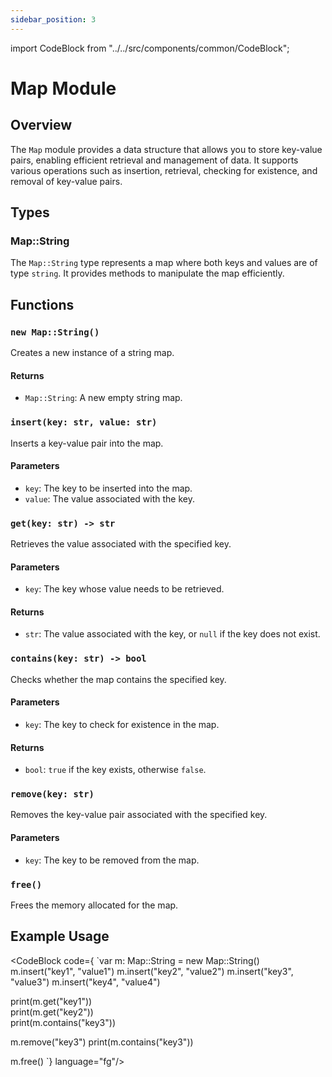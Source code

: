 ```yaml
---
sidebar_position: 3
---
```


import CodeBlock from "../../src/components/common/CodeBlock";

# Map Module 

## Overview

The `Map` module provides a data structure that allows you to store key-value pairs, enabling efficient retrieval and management of data. It supports various operations such as insertion, retrieval, checking for existence, and removal of key-value pairs.

## Types

### Map::String

The `Map::String` type represents a map where both keys and values are of type `string`. It provides methods to manipulate the map efficiently.

## Functions

### `new Map::String()`

Creates a new instance of a string map.

#### Returns
- `Map::String`: A new empty string map.

### `insert(key: str, value: str)`

Inserts a key-value pair into the map.

#### Parameters
- `key`: The key to be inserted into the map.
- `value`: The value associated with the key.

### `get(key: str) -> str`

Retrieves the value associated with the specified key.

#### Parameters
- `key`: The key whose value needs to be retrieved.

#### Returns
- `str`: The value associated with the key, or `null` if the key does not exist.

### `contains(key: str) -> bool`

Checks whether the map contains the specified key.

#### Parameters
- `key`: The key to check for existence in the map.

#### Returns
- `bool`: `true` if the key exists, otherwise `false`.

### `remove(key: str)`

Removes the key-value pair associated with the specified key.

#### Parameters
- `key`: The key to be removed from the map.

### `free()`

Frees the memory allocated for the map.

## Example Usage

<CodeBlock code={
`var m: Map::String = new Map::String()
  m.insert("key1", "value1")
  m.insert("key2", "value2")
  m.insert("key3", "value3")
  m.insert("key4", "value4")
  
  print(m.get("key1"))      
  print(m.get("key2"))   
  print(m.contains("key3")) 
  
  m.remove("key3")
  print(m.contains("key3")) 
  
  m.free()
`} language="fg"/>